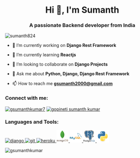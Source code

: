 <h1 align="center">Hi 👋, I'm Sumanth</h1>
<h3 align="center">A passionate Backend developer from India</h3>

<p align="left"> <img src="https://komarev.com/ghpvc/?username=sumanth824&label=Profile%20views&color=0e75b6&style=flat" alt="sumanth824" /> </p>

- 🔭 I’m currently working on **Django Rest Framework**

- 🌱 I’m currently learning **Reactjs**

- 👯 I’m looking to collaborate on **Django Projects**

- 💬 Ask me about **Python, Django, Django Rest Framework**

- 📫 How to reach me **gsumanth2000@gmail.com**

<h3 align="left">Connect with me:</h3>
<p align="left">
<a href="https://twitter.com/gsumanthkumar7" target="blank"><img align="center" src="https://raw.githubusercontent.com/rahuldkjain/github-profile-readme-generator/master/src/images/icons/Social/twitter.svg" alt="gsumanthkumar7" height="30" width="40" /></a>
<a href="https://linkedin.com/in/gopineti-sumanth-kumar-b48834177/" target="blank"><img align="center" src="https://raw.githubusercontent.com/rahuldkjain/github-profile-readme-generator/master/src/images/icons/Social/linked-in-alt.svg" alt="gopineti sumanth kumar" height="30" width="40" /></a>
</p>

<h3 align="left">Languages and Tools:</h3>
<p align="left"> <a href="https://www.djangoproject.com/" target="_blank" rel="noreferrer"> <img src="https://cdn.worldvectorlogo.com/logos/django.svg" alt="django" width="40" height="40"/> </a> <a href="https://git-scm.com/" target="_blank" rel="noreferrer"> <img src="https://www.vectorlogo.zone/logos/git-scm/git-scm-icon.svg" alt="git" width="40" height="40"/> </a> <a href="https://heroku.com" target="_blank" rel="noreferrer"> <img src="https://www.vectorlogo.zone/logos/heroku/heroku-icon.svg" alt="heroku" width="40" height="40"/> </a> <a href="https://www.mongodb.com/" target="_blank" rel="noreferrer"> <img src="https://raw.githubusercontent.com/devicons/devicon/master/icons/mongodb/mongodb-original-wordmark.svg" alt="mongodb" width="40" height="40"/> </a> <a href="https://www.mysql.com/" target="_blank" rel="noreferrer"> <img src="https://raw.githubusercontent.com/devicons/devicon/master/icons/mysql/mysql-original-wordmark.svg" alt="mysql" width="40" height="40"/> </a> <a href="https://www.postgresql.org" target="_blank" rel="noreferrer"> <img src="https://raw.githubusercontent.com/devicons/devicon/master/icons/postgresql/postgresql-original-wordmark.svg" alt="postgresql" width="40" height="40"/> </a> <a href="https://www.python.org" target="_blank" rel="noreferrer"> <img src="https://raw.githubusercontent.com/devicons/devicon/master/icons/python/python-original.svg" alt="python" width="40" height="40"/> </a> </p>

<p><img align="center" src="https://github-readme-stats.vercel.app/api/top-langs?username=gsumanthkumar&show_icons=true&locale=en&layout=compact" alt="gsumanthkumar" /></p>
